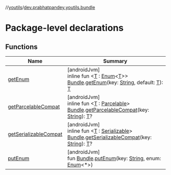 //[youtils](../../index.md)/[dev.prabhatpandey.youtils.bundle](index.md)

# Package-level declarations

## Functions

| Name | Summary |
|---|---|
| [getEnum](get-enum.md) | [androidJvm]<br>inline fun &lt;[T](get-enum.md) : [Enum](https://kotlinlang.org/api/latest/jvm/stdlib/kotlin/-enum/index.html)&lt;[T](get-enum.md)&gt;&gt; [Bundle](https://developer.android.com/reference/kotlin/android/os/Bundle.html).[getEnum](get-enum.md)(key: [String](https://kotlinlang.org/api/latest/jvm/stdlib/kotlin/-string/index.html), default: [T](get-enum.md)): [T](get-enum.md) |
| [getParcelableCompat](get-parcelable-compat.md) | [androidJvm]<br>inline fun &lt;[T](get-parcelable-compat.md) : [Parcelable](https://developer.android.com/reference/kotlin/android/os/Parcelable.html)&gt; [Bundle](https://developer.android.com/reference/kotlin/android/os/Bundle.html).[getParcelableCompat](get-parcelable-compat.md)(key: [String](https://kotlinlang.org/api/latest/jvm/stdlib/kotlin/-string/index.html)): [T](get-parcelable-compat.md)? |
| [getSerializableCompat](get-serializable-compat.md) | [androidJvm]<br>inline fun &lt;[T](get-serializable-compat.md) : [Serializable](https://developer.android.com/reference/kotlin/java/io/Serializable.html)&gt; [Bundle](https://developer.android.com/reference/kotlin/android/os/Bundle.html).[getSerializableCompat](get-serializable-compat.md)(key: [String](https://kotlinlang.org/api/latest/jvm/stdlib/kotlin/-string/index.html)): [T](get-serializable-compat.md)? |
| [putEnum](put-enum.md) | [androidJvm]<br>fun [Bundle](https://developer.android.com/reference/kotlin/android/os/Bundle.html).[putEnum](put-enum.md)(key: [String](https://kotlinlang.org/api/latest/jvm/stdlib/kotlin/-string/index.html), enum: [Enum](https://kotlinlang.org/api/latest/jvm/stdlib/kotlin/-enum/index.html)&lt;*&gt;) |
